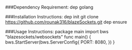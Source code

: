 ###Dependency Requirement:
    dep
    golang 


###Installation Instructions:
    dep init
    git clone https://github.com/rounak316/blazeSockets.git
    dep ensure


###Usage Instructions:
    package main
    import bws "blazesockets/websockets"
    func main() {
        bws.StartServer(bws.ServerConfig{
            PORT: 8080,
        })
    }




